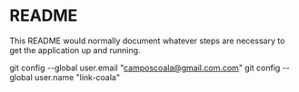 # README

This README would normally document whatever steps are necessary to get the
application up and running.

git config --global user.email "camposcoala@gmail.com.com"
git config --global user.name "link-coala"
